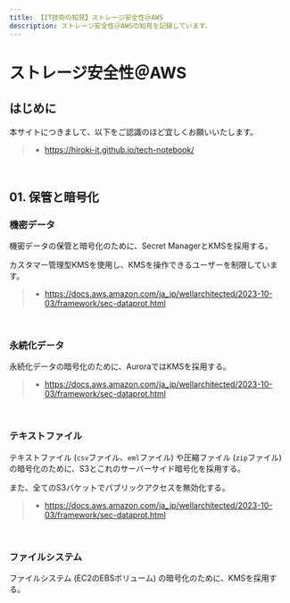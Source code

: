 ```yaml
---
title: 【IT技術の知見】ストレージ安全性＠AWS
description: ストレージ安全性＠AWSの知見を記録しています。
---
```


# ストレージ安全性＠AWS

## はじめに

本サイトにつきまして、以下をご認識のほど宜しくお願いいたします。

> - https://hiroki-it.github.io/tech-notebook/

<br>

## 01. 保管と暗号化

### 機密データ

機密データの保管と暗号化のために、Secret ManagerとKMSを採用する。

カスタマー管理型KMSを使用し、KMSを操作できるユーザーを制限しています。

> - https://docs.aws.amazon.com/ja_jp/wellarchitected/2023-10-03/framework/sec-dataprot.html

<br>

### 永続化データ

永続化データの暗号化のために、AuroraではKMSを採用する。

> - https://docs.aws.amazon.com/ja_jp/wellarchitected/2023-10-03/framework/sec-dataprot.html

<br>

### テキストファイル

テキストファイル (`csv`ファイル、`eml`ファイル) や圧縮ファイル (`zip`ファイル) の暗号化のために、S3とこれのサーバーサイド暗号化を採用する。

また、全てのS3バケットでパブリックアクセスを無効化する。

> - https://docs.aws.amazon.com/ja_jp/wellarchitected/2023-10-03/framework/sec-dataprot.html

<br>

### ファイルシステム

ファイルシステム (EC2のEBSボリューム) の暗号化のために、KMSを採用する。

<br>

